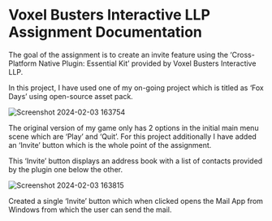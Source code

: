 # **Voxel Busters Interactive LLP Assignment Documentation**

The goal of the assignment is to create an invite feature using the ‘Cross-Platform Native Plugin: Essential Kit’ provided by Voxel Busters Interactive LLP. 

In this project, I have used one of my on-going project which is titled as ‘Fox Days’ using open-source asset pack. 

 ![Screenshot 2024-02-03 163754](https://github.com/YashKeni/FoxDaysWithInviteFeature/assets/86158223/df2f46d6-5ba0-4239-ad95-010700a7e2db)

The original version of my game only has 2 options in the initial main menu scene which are ‘Play’ and ‘Quit’. For this project additionally I have added an ‘Invite’ button which is the whole point of the assignment. 

This ‘Invite’ button displays an address book with a list of contacts provided by the plugin one below the other. 

 ![Screenshot 2024-02-03 163815](https://github.com/YashKeni/FoxDaysWithInviteFeature/assets/86158223/b41d81d1-0b98-48ba-bcd5-1862b4ee8ccf)

Created a single ‘Invite’ button which when clicked opens the Mail App from Windows from which the user can send the mail. 

 

 
